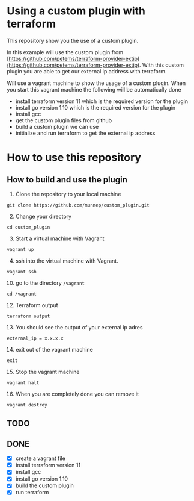 # Using a custom plugin with terraform

This repository show you the use of a custom plugin.  

In this example will use the custom plugin from [https://github.com/petems/terraform-provider-extip](https://github.com/petems/terraform-provider-extip). With this custom plugin you are able to get our external ip address with terraform. 

Will use a vagrant machine to show the usage of a custom plugin. When you start this vagrant machine the following will be automatically done
- install terraform version 11 which is the required version for the plugin
- install go version 1.10 which is the required version for the plugin
- install gcc
- get the custom plugin files from github
- build a custom plugin we can use
- initialize and run terraform to get the external ip address 

# How to use this repository

## How to build and use the plugin
1. Clone the repository to your local machine
```
git clone https://github.com/munnep/custom_plugin.git
```
2. Change your directory
```
cd custom_plugin
```
3. Start a virtual machine with Vagrant
```
vagrant up
```
4. ssh into the virtual machine with Vagrant.
```
vagrant ssh
```
10. go to the directory ```/vagrant```
```
cd /vagrant
```
12. Terraform output
``` 
terraform output
```
13. You should see the output of your external ip adres
```
external_ip = x.x.x.x
```
14. exit out of the vagrant machine
```
exit
```
15. Stop the vagrant machine
```
vagrant halt
```
16. When you are completely done you can remove it
```
vagrant destroy
```


## TODO

## DONE
- [x] create a vagrant file 
- [x] install terraform version 11
- [x] install gcc
- [x] install go version 1.10
- [x] build the custom plugin
- [x] run terraform
